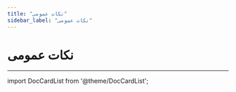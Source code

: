 ```yaml
---
title: "نکات عمومی"
sidebar_label: "نکات عمومی"
---
```


# نکات عمومی
---
import DocCardList from '@theme/DocCardList';

<DocCardList />